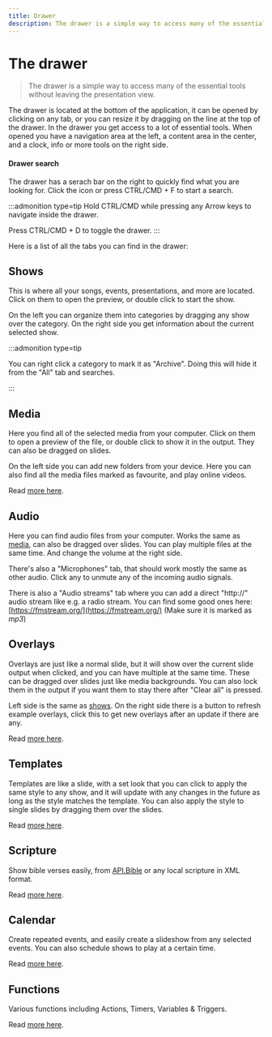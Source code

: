```yaml
---
title: Drawer
description: The drawer is a simple way to access many of the essential tools without leaving the presentation view.
---
```


<script>
    import Key from '../../../lib/components/markdown/Key.svelte';
</script>

# The drawer

> The drawer is a simple way to access many of the essential tools without leaving the presentation view.

The drawer is located at the bottom of the application, it can be opened by clicking on any tab, or you can resize it by dragging on the line at the top of the drawer. In the drawer you get access to a lot of essential tools. When opened you have a navigation area at the left, a content area in the center, and a clock, info or more tools on the right side.

#### Drawer search

The drawer has a serach bar on the right to quickly find what you are looking for. Click the icon or press <Key>CTRL/CMD + F</Key> to start a search.

:::admonition type=tip
Hold <Key>CTRL/CMD</Key> while pressing any <Key>Arrow keys</Key> to navigate inside the drawer.

Press <Key>CTRL/CMD + D</Key> to toggle the drawer.
:::

Here is a list of all the tabs you can find in the drawer:

## Shows

This is where all your songs, events, presentations, and more are located. Click on them to open the preview, or double click to start the show.

On the left you can organize them into categories by dragging any show over the category.
On the right side you get information about the current selected show.

:::admonition type=tip

You can right click a category to mark it as "Archive". Doing this will hide it from the "All" tab and searches.

:::

## Media

Here you find all of the selected media from your computer. Click on them to open a preview of the file, or double click to show it in the output. They can also be dragged on slides.

On the left side you can add new folders from your device. Here you can also find all the media files marked as favourite, and play online videos.

Read [more here](./media).

## Audio

Here you can find audio files from your computer. Works the same as [media](#media), can also be dragged over slides. You can play multiple files at the same time. And change the volume at the right side.

There's also a "Microphones" tab, that should work mostly the same as other audio. Click any to unmute any of the incoming audio signals.

There is also a "Audio streams" tab where you can add a direct "http://" audio stream like e.g. a radio stream. You can find some good ones here: [https://fmstream.org/](https://fmstream.org/) (Make sure it is marked as _mp3_)

## Overlays

Overlays are just like a normal slide, but it will show over the current slide output when clicked, and you can have multiple at the same time. These can be dragged over slides just like media backgrounds. You can also lock them in the output if you want them to stay there after "Clear all" is pressed.

Left side is the same as [shows](#shows). On the right side there is a button to refresh example overlays, click this to get new overlays after an update if there are any.

Read [more here](./overlays).

## Templates

Templates are like a slide, with a set look that you can click to apply the same style to any show, and it will update with any changes in the future as long as the style matches the template. You can also apply the style to single slides by dragging them over the slides.

Read [more here](./templates).

## Scripture

Show bible verses easily, from [API.Bible](https://scripture.api.bible/) or any local scripture in XML format.

Read [more here](./scripture).

## Calendar

Create repeated events, and easily create a slideshow from any selected events. You can also schedule shows to play at a certain time.

Read [more here](./calendar).

## Functions

Various functions including Actions, Timers, Variables & Triggers.

Read [more here](./functions).
